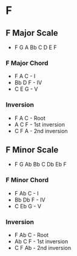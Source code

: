 # F

## F Major Scale

* F G A Bb C D E F

### F Major Chord

* F A C - I
* Bb D F - IV
* C E G - V

### Inversion

* F A C - Root
* A C F - 1st inversion
* C F A - 2nd inversion

## F Minor Scale

* F G Ab Bb C Db Eb F

### F Minor Chord

* F Ab C - I
* Bb Db F - IV
* C Eb G - V

### Inversion

* F Ab C - Root
* Ab C F - 1st inversion
* C F Ab - 2nd inversion